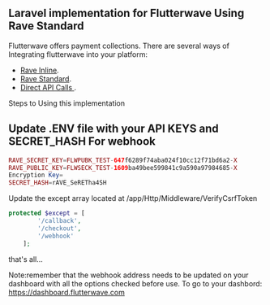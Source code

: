 ## Laravel implementation for Flutterwave Using Rave Standard

Flutterwave offers payment collections. There are several ways of Integrating flutterwave into your platform:

- [Rave Inline](https://developer.flutterwave.com/docs/rave-inline-1).
- [Rave Standard](https://developer.flutterwave.com/docs/rave-standard).
- [Direct API Calls ](https://developer.flutterwave.com/reference).


Steps to Using this implementation

## Update .ENV file with your API KEYS and SECRET_HASH For webhook

```php
RAVE_SECRET_KEY=FLWPUBK_TEST-647f6289f74aba024f10cc12f71bd6a2-X
RAVE_PUBLIC_KEY=FLWSECK_TEST-1609ba49bee599841c9a590a97984685-X
Encryption Key=
SECRET_HASH=rAVE_SeRETha4SH

```

Update the except array located at /app/Http/Middleware/VerifyCsrfToken

```php
protected $except = [
        '/callback',
        '/checkout',
        '/webhook'
    ];
```

that's all...

Note:remember that the webhook address needs to be updated on your dashboard with all the options checked before use.
To go to your dashbord: https://dashboard.flutterwave.com

